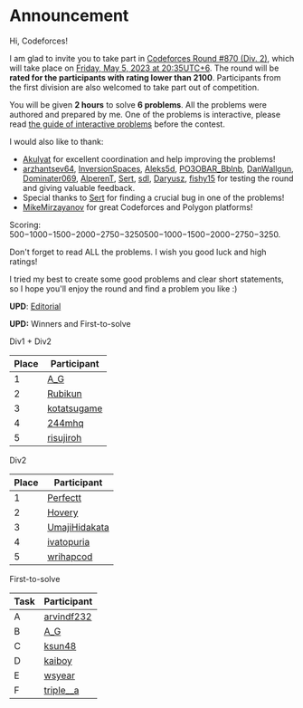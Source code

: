 # Announcement

Hi, Codeforces!

I am glad to invite you to take part in [Codeforces Round #870 (Div. 2)](https://codeforces.com/contest/1826), which will take place on [Friday, May 5, 2023 at 20:35UTC+6](https://codeforces.com/https://www.timeanddate.com/worldclock/fixedtime.html?day=5&month=5&year=2023&hour=17&min=35&sec=0&p1=166). The round will be **rated for the participants with rating lower than 2100**. Participants from the first division are also welcomed to take part out of competition.

You will be given **2 hours** to solve **6 problems**. All the problems were authored and prepared by me. One of the problems is interactive, please read [the guide of interactive problems](https://codeforces.com/blog/entry/45307) before the contest.

I would also like to thank: 

* [Akulyat](https://codeforces.com/profile/Akulyat "Grandmaster Akulyat") for excellent coordination and help improving the problems!
* [arzhantsev64](https://codeforces.com/profile/arzhantsev64 "International Master arzhantsev64"), [InversionSpaces](https://codeforces.com/profile/InversionSpaces "Specialist InversionSpaces"), [Aleks5d](https://codeforces.com/profile/Aleks5d "Grandmaster Aleks5d"), [PO3OBAR_Bblnb](https://codeforces.com/profile/PO3OBAR_Bblnb "Master PO3OBAR_Bblnb"), [DanWallgun](https://codeforces.com/profile/DanWallgun "Candidate Master DanWallgun"), [Dominater069](https://codeforces.com/profile/Dominater069 "Master Dominater069"), [AlperenT](https://codeforces.com/profile/AlperenT "Master AlperenT"), [Sert](https://codeforces.com/profile/Sert "International Grandmaster Sert"), [sdl](https://codeforces.com/profile/sdl "Specialist sdl"), [Daryusz](https://codeforces.com/profile/Daryusz "Expert Daryusz"), [fishy15](https://codeforces.com/profile/fishy15 "Master fishy15") for testing the round and giving valuable feedback.
* Special thanks to [Sert](https://codeforces.com/profile/Sert "International Grandmaster Sert") for finding a crucial bug in one of the problems!
* [MikeMirzayanov](https://codeforces.com/profile/MikeMirzayanov "Headquarters, MikeMirzayanov") for great Codeforces and Polygon platforms!

Scoring: 500−1000−1500−2000−2750−3250500−1000−1500−2000−2750−3250.

Don't forget to read ALL the problems. I wish you good luck and high ratings!

I tried my best to create some good problems and clear short statements, so I hope you'll enjoy the round and find a problem you like :)

**UPD**: [Editorial](Tutorial.md)

**UPD:** Winners and First-to-solve

Div1 + Div2

 

| Place | Participant |
| --- | --- |
| 1 | [A_G](https://codeforces.com/profile/A_G "Legendary Grandmaster A_G") |
| 2 | [Rubikun](https://codeforces.com/profile/Rubikun "International Grandmaster Rubikun") |
| 3 | [kotatsugame](https://codeforces.com/profile/kotatsugame "International Grandmaster kotatsugame") |
| 4 | [244mhq](https://codeforces.com/profile/244mhq "International Grandmaster 244mhq") |
| 5 | [risujiroh](https://codeforces.com/profile/risujiroh "Grandmaster risujiroh") |

Div2

 

| Place | Participant |
| --- | --- |
| 1 | [Perfectt](https://codeforces.com/profile/Perfectt "Unrated, Perfectt") |
| 2 | [Hovery](https://codeforces.com/profile/Hovery "Candidate Master Hovery") |
| 3 | [UmajiHidakata](https://codeforces.com/profile/UmajiHidakata "Newbie UmajiHidakata") |
| 4 | [ivatopuria](https://codeforces.com/profile/ivatopuria "Candidate Master ivatopuria") |
| 5 | [wrihapcod](https://codeforces.com/profile/wrihapcod "Candidate Master wrihapcod") |

First-to-solve

 

| Task | Participant |
| --- | --- |
| A | [arvindf232](https://codeforces.com/profile/arvindf232 "Legendary Grandmaster arvindf232") |
| B | [A_G](https://codeforces.com/profile/A_G "Legendary Grandmaster A_G") |
| C | [ksun48](https://codeforces.com/profile/ksun48 "Legendary Grandmaster ksun48") |
| D | [kaiboy](https://codeforces.com/profile/kaiboy "Newbie kaiboy") |
| E | [wsyear](https://codeforces.com/profile/wsyear "Master wsyear") |
| F | [triple__a](https://codeforces.com/profile/triple__a "Expert triple__a") |

